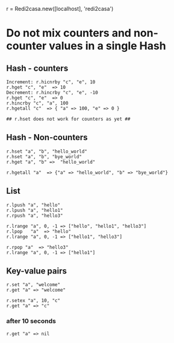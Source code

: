 
r = Redi2casa.new([localhost], 'redi2casa')

# Do not mix counters and non-counter values in a single Hash

Hash - counters
---------------

    Increment: r.hicnrby "c", "e", 10  
    r.hget "c", "e"  => 10  
    Decrement: r.hincrby "c", "e", -10  
    r.hget "c", "e"  => 0  
    r.hincrby "c", "a", 100  
    r.hgetall "c"  => { "a" => 100, "e" => 0 }

    ## r.hset does not work for counters as yet ##


Hash - Non-counters
-------------------
  
    r.hset "a", "b", "hello_world"
    r.hset "a", "b", "bye_world"
    r.hget "a", "b" =>  "hello_world"
  
    r.hgetall "a"  => {"a" => "hello_world", "b" => "bye_world"}

List
-----

    r.lpush "a", "hello"
    r.lpush "a", "hello1"
    r.rpush "a", "hello3"
  
    r.lrange "a", 0, -1 => ["hello", "hello1", "hello3"]
    r.lpop   "a"  => "hello"
    r.lrange "a", 0, -1 => ["hello1", "hello3"]
  
    r.rpop "a"  => "hello3"
    r.lrange "a", 0, -1 => ["hello1"]


Key-value pairs
---------------
  
    r.set "a", "welcome"
    r.get "a" => "welcome"
  
    r.setex "a", 10, "c"
    r.get "a" => "c"
   ### after 10 seconds
    r.get "a" => nil
